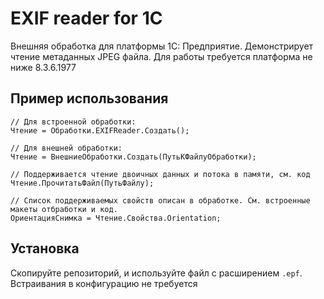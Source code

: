 # EXIF reader for 1C
Внешняя обработка для платформы 1С: Предприятие.
Демонстрирует чтение метаданных JPEG файла.
Для работы требуется платформа не ниже 8.3.6.1977

## Пример использования
```
// Для встроенной обработки:
Чтение = Обработки.EXIFReader.Создать();

// Для внешней обработки:
Чтение = ВнешниеОбработки.Создать(ПутьКФайлуОбработки);

// Поддерживается чтение двоичных данных и потока в памяти, см. код
Чтение.ПрочитатьФайл(ПутьФайлу);

// Список поддерживаемых свойств описан в обработке. См. встроенные макеты отбработки и код.
ОриентацияСнимка = Чтение.Свойства.Orientation;
```

## Установка
Скопируйте репозиторий, и используйте файл с расширением `.epf`. Встраивания в конфигурацию не требуется
